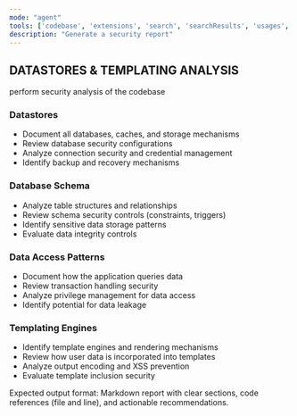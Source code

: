 ```yaml
---
mode: "agent"
tools: ['codebase', 'extensions', 'search', 'searchResults', 'usages', 'context7']
description: "Generate a security report"
---
```


## DATASTORES & TEMPLATING ANALYSIS
perform security analysis of the codebase

### Datastores
- Document all databases, caches, and storage mechanisms
- Review database security configurations
- Analyze connection security and credential management
- Identify backup and recovery mechanisms

### Database Schema
- Analyze table structures and relationships
- Review schema security controls (constraints, triggers)
- Identify sensitive data storage patterns
- Evaluate data integrity controls

### Data Access Patterns
- Document how the application queries data
- Review transaction handling security
- Analyze privilege management for data access
- Identify potential for data leakage

### Templating Engines
- Identify template engines and rendering mechanisms
- Review how user data is incorporated into templates
- Analyze output encoding and XSS prevention
- Evaluate template inclusion security

Expected output format: Markdown report with clear sections, code references (file and line), and actionable recommendations.